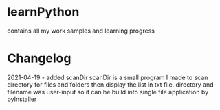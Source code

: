# learnPython
contains all my work samples and learning progress

Changelog
==============================================
2021-04-19 - added scanDir
             scanDir is a small program I made to scan directory for files and folders then display the list in txt file.
             directory and filename was user-input so it can be build into single file application by pyInstaller
